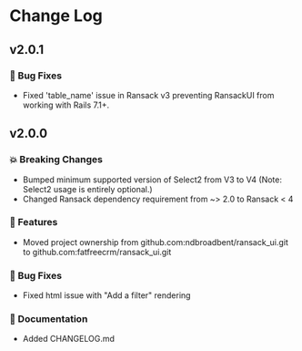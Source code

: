 # Change Log

## v2.0.1

### 🐛 Bug Fixes

* Fixed 'table_name' issue in Ransack v3 preventing RansackUI from working with Rails 7.1+.

## v2.0.0

### 💥 Breaking Changes

* Bumped minimum supported version of Select2 from V3 to V4 (Note: Select2 usage is entirely optional.)
* Changed Ransack dependency requirement from ~> 2.0 to Ransack < 4

### 🚀 Features

* Moved project ownership from github.com:ndbroadbent/ransack_ui.git to github.com:fatfreecrm/ransack_ui.git

### 🐛 Bug Fixes

* Fixed html issue with "Add a filter" rendering

### 📝  Documentation

* Added CHANGELOG.md
